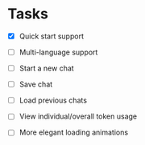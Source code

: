 # Tasks

- [x] Quick start support
- [ ] Multi-language support
- [ ] Start a new chat
- [ ] Save chat
- [ ] Load previous chats
- [ ] View individual/overall token usage
- [ ] More elegant loading animations

